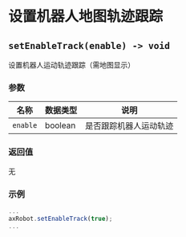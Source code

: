# 设置机器人地图轨迹跟踪

## `setEnableTrack(enable) -> void`

设置机器人运动轨迹跟踪（需地图显示）

### 参数

| 名称     | 数据类型 | 说明                   |
| -------- | -------- | ---------------------- |
| `enable` | boolean  | 是否跟踪机器人运动轨迹 |

### 返回值

无

### 示例

```typescript
...
axRobot.setEnableTrack(true);
...
```


